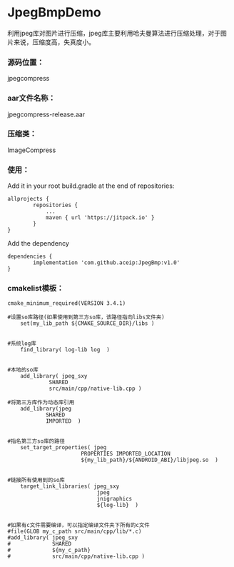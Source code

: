 # JpegBmpDemo
利用jpeg库对图片进行压缩，jpeg库主要利用哈夫曼算法进行压缩处理，对于图片来说，压缩度高，失真度小。

### 源码位置：
jpegcompress

### aar文件名称：
jpegcompress-release.aar

### 压缩类：
ImageCompress

### 使用：
Add it in your root build.gradle at the end of repositories:

    allprojects {
    		repositories {
    			...
    			maven { url 'https://jitpack.io' }
    		}
    }
    	
Add the dependency

    dependencies {
            implementation 'com.github.aceip:JpegBmp:v1.0'
    }

### cmakelist模板：

    cmake_minimum_required(VERSION 3.4.1)
    
    #设置so库路径(如果使用到第三方so库，该路径指向libs文件夹)
        set(my_lib_path ${CMAKE_SOURCE_DIR}/libs )
        

    #系统log库
        find_library( log-lib log  )
        

    #本地的so库
        add_library( jpeg_sxy
                 SHARED
                 src/main/cpp/native-lib.cpp )       
                       
    #将第三方库作为动态库引用
        add_library(jpeg
                SHARED
                IMPORTED  )
                

    #指名第三方so库的路径
        set_target_properties( jpeg
                           PROPERTIES IMPORTED_LOCATION
                           ${my_lib_path}/${ANDROID_ABI}/libjpeg.so  )
                           

    #链接所有使用到的so库
        target_link_libraries( jpeg_sxy
                                jpeg
                                jnigraphics
                                ${log-lib}  )
                                

    #如果有c文件需要编译，可以指定编译文件夹下所有的c文件
    #file(GLOB my_c_path src/main/cpp/lib/*.c)
    #add_library( jpeg_sxy
    #             SHARED
    #             ${my_c_path}
    #             src/main/cpp/native-lib.cpp )



